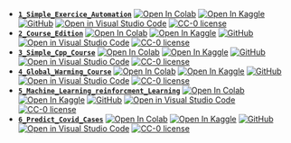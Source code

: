 - [**`1_Simple_Exercice_Automation`**](https://github.com/guydegnol/bulkhours/blob/main/examples/1_Simple_Exercice_Automation.ipynb) [![Open In Colab](https://colab.research.google.com/assets/colab-badge.svg)](https://colab.research.google.com/github/guydegnol/bulkhours/blob/main/examples/1_Simple_Exercice_Automation.ipynb) [![Open In Kaggle](https://kaggle.com/static/images/open-in-kaggle.svg)](https://kaggle.com/kernels/welcome?src=https://github.com/guydegnol/bulkhours/blob/main/examples/1_Simple_Exercice_Automation.ipynb) [![GitHub](https://badgen.net/badge/icon/Open%20in%20Github?icon=github&label)](https://github.com/guydegnol/bulkhours/blob/main/examples/1_Simple_Exercice_Automation.ipynb) [![Open in Visual Studio Code](https://img.shields.io/static/v1?logo=visualstudiocode&label=&message=Open%20in%20Visual%20Studio&labelColor=2c2c32&color=007acc&logoColor=007acc)](https://vscode.dev/github/guydegnol/bulkhours/blob/main/examples/1_Simple_Exercice_Automation.ipynb) [![CC-0 license](https://img.shields.io/badge/License-CC--0-blue.svg)](https://creativecommons.org/licenses/by-nd/4.0)
- [**`2_Course_Edition`**](https://github.com/guydegnol/bulkhours/blob/main/examples/2_Course_Edition.ipynb) [![Open In Colab](https://colab.research.google.com/assets/colab-badge.svg)](https://colab.research.google.com/github/guydegnol/bulkhours/blob/main/examples/2_Course_Edition.ipynb) [![Open In Kaggle](https://kaggle.com/static/images/open-in-kaggle.svg)](https://kaggle.com/kernels/welcome?src=https://github.com/guydegnol/bulkhours/blob/main/examples/2_Course_Edition.ipynb) [![GitHub](https://badgen.net/badge/icon/Open%20in%20Github?icon=github&label)](https://github.com/guydegnol/bulkhours/blob/main/examples/2_Course_Edition.ipynb) [![Open in Visual Studio Code](https://img.shields.io/static/v1?logo=visualstudiocode&label=&message=Open%20in%20Visual%20Studio&labelColor=2c2c32&color=007acc&logoColor=007acc)](https://vscode.dev/github/guydegnol/bulkhours/blob/main/examples/2_Course_Edition.ipynb) [![CC-0 license](https://img.shields.io/badge/License-CC--0-blue.svg)](https://creativecommons.org/licenses/by-nd/4.0)
- [**`3_Simple_Cpp_Course`**](https://github.com/guydegnol/bulkhours/blob/main/examples/3_Simple_Cpp_Course.ipynb) [![Open In Colab](https://colab.research.google.com/assets/colab-badge.svg)](https://colab.research.google.com/github/guydegnol/bulkhours/blob/main/examples/3_Simple_Cpp_Course.ipynb) [![Open In Kaggle](https://kaggle.com/static/images/open-in-kaggle.svg)](https://kaggle.com/kernels/welcome?src=https://github.com/guydegnol/bulkhours/blob/main/examples/3_Simple_Cpp_Course.ipynb) [![GitHub](https://badgen.net/badge/icon/Open%20in%20Github?icon=github&label)](https://github.com/guydegnol/bulkhours/blob/main/examples/3_Simple_Cpp_Course.ipynb) [![Open in Visual Studio Code](https://img.shields.io/static/v1?logo=visualstudiocode&label=&message=Open%20in%20Visual%20Studio&labelColor=2c2c32&color=007acc&logoColor=007acc)](https://vscode.dev/github/guydegnol/bulkhours/blob/main/examples/3_Simple_Cpp_Course.ipynb) [![CC-0 license](https://img.shields.io/badge/License-CC--0-blue.svg)](https://creativecommons.org/licenses/by-nd/4.0)
- [**`4_Global_Warming_Course`**](https://github.com/guydegnol/bulkhours/blob/main/examples/4_Global_Warming_Course.ipynb) [![Open In Colab](https://colab.research.google.com/assets/colab-badge.svg)](https://colab.research.google.com/github/guydegnol/bulkhours/blob/main/examples/4_Global_Warming_Course.ipynb) [![Open In Kaggle](https://kaggle.com/static/images/open-in-kaggle.svg)](https://kaggle.com/kernels/welcome?src=https://github.com/guydegnol/bulkhours/blob/main/examples/4_Global_Warming_Course.ipynb) [![GitHub](https://badgen.net/badge/icon/Open%20in%20Github?icon=github&label)](https://github.com/guydegnol/bulkhours/blob/main/examples/4_Global_Warming_Course.ipynb) [![Open in Visual Studio Code](https://img.shields.io/static/v1?logo=visualstudiocode&label=&message=Open%20in%20Visual%20Studio&labelColor=2c2c32&color=007acc&logoColor=007acc)](https://vscode.dev/github/guydegnol/bulkhours/blob/main/examples/4_Global_Warming_Course.ipynb) [![CC-0 license](https://img.shields.io/badge/License-CC--0-blue.svg)](https://creativecommons.org/licenses/by-nd/4.0)
- [**`5_Machine_Learning_reinforcment_Learning`**](https://github.com/guydegnol/bulkhours/blob/main/examples/5_Machine_Learning_reinforcment_Learning.ipynb) [![Open In Colab](https://colab.research.google.com/assets/colab-badge.svg)](https://colab.research.google.com/github/guydegnol/bulkhours/blob/main/examples/5_Machine_Learning_reinforcment_Learning.ipynb) [![Open In Kaggle](https://kaggle.com/static/images/open-in-kaggle.svg)](https://kaggle.com/kernels/welcome?src=https://github.com/guydegnol/bulkhours/blob/main/examples/5_Machine_Learning_reinforcment_Learning.ipynb) [![GitHub](https://badgen.net/badge/icon/Open%20in%20Github?icon=github&label)](https://github.com/guydegnol/bulkhours/blob/main/examples/5_Machine_Learning_reinforcment_Learning.ipynb) [![Open in Visual Studio Code](https://img.shields.io/static/v1?logo=visualstudiocode&label=&message=Open%20in%20Visual%20Studio&labelColor=2c2c32&color=007acc&logoColor=007acc)](https://vscode.dev/github/guydegnol/bulkhours/blob/main/examples/5_Machine_Learning_reinforcment_Learning.ipynb) [![CC-0 license](https://img.shields.io/badge/License-CC--0-blue.svg)](https://creativecommons.org/licenses/by-nd/4.0)
- [**`6_Predict_Covid_Cases`**](https://github.com/guydegnol/bulkhours/blob/main/examples/6_Predict_Covid_Cases.ipynb) [![Open In Colab](https://colab.research.google.com/assets/colab-badge.svg)](https://colab.research.google.com/github/guydegnol/bulkhours/blob/main/examples/6_Predict_Covid_Cases.ipynb) [![Open In Kaggle](https://kaggle.com/static/images/open-in-kaggle.svg)](https://kaggle.com/kernels/welcome?src=https://github.com/guydegnol/bulkhours/blob/main/examples/6_Predict_Covid_Cases.ipynb) [![GitHub](https://badgen.net/badge/icon/Open%20in%20Github?icon=github&label)](https://github.com/guydegnol/bulkhours/blob/main/examples/6_Predict_Covid_Cases.ipynb) [![Open in Visual Studio Code](https://img.shields.io/static/v1?logo=visualstudiocode&label=&message=Open%20in%20Visual%20Studio&labelColor=2c2c32&color=007acc&logoColor=007acc)](https://vscode.dev/github/guydegnol/bulkhours/blob/main/examples/6_Predict_Covid_Cases.ipynb) [![CC-0 license](https://img.shields.io/badge/License-CC--0-blue.svg)](https://creativecommons.org/licenses/by-nd/4.0)
